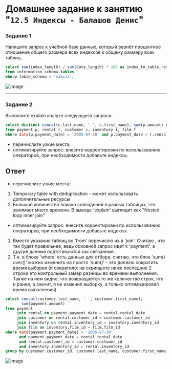 # Домашнее задание к занятию "`12.5 Индексы - Балашов Денис`"
   
### Задание 1
Напишите запрос к учебной базе данных, который вернёт процентное отношение общего размера всех индексов к общему размеру всех таблиц.

```sql
select sum(index_length) / sum(data_length) * 100 as index_to_table_ratio
from information_schema.tables
where table_schema = 'sakila';
```
![image](https://user-images.githubusercontent.com/117297288/221184857-0c9aebae-507f-45a8-ad34-c1bd3a2cbfc8.png)

---

### Задание 2
Выполните explain analyze следующего запроса:

```sql
select distinct concat(c.last_name, ' ', c.first_name), sum(p.amount) over (partition by c.customer_id, f.title)
from payment p, rental r, customer c, inventory i, film f
where date(p.payment_date) = '2005-07-30' and p.payment_date = r.rental_date and r.customer_id = c.customer_id and i.inventory_id = r.inventory_id
```
- перечислите узкие места;
- оптимизируйте запрос: внесите корректировки по использованию операторов, при необходимости добавьте индексы.

## Ответ
- перечислите узкие места;
1. Temporary table with deduplication - может использовать дополнительные ресурсы
2. Большое количество поиска совпадений в разных таблицах, что занимает много времени. В выводе 'explain' выглядит как "Nested loop inner join"

- оптимизируйте запрос: внесите корректировки по использованию операторов, при необходимости добавьте индексы.

1. Вместо указания таблиц во 'from' перечислю их в 'join'. Считаю , что так будет правильнее, ведь основной запрос идет к 'payment', а другие данные подтягиваются как связанные.
2. Т.к. в блоке 'where' есть данные для отбора, считаю, что блок 'sum() over()' можно изменить на просто 'sum()' - это должно сократить время выборки (и сократило: на скриншоте ниже последние 2 строки это контрольный замер разницы во времени выполнения. Также на нем видно, что возвращается то же количество строк, что и ранее, а значит, я не изменил выборку, а только оптимизировал время выполнения)

```sql
select concat(customer.last_name, ' ', customer.first_name),
	   sum(payment.amount)
from payment
	 join rental on payment.payment_date = rental.rental_date
	 join customer on rental.customer_id = customer.customer_id
	 join inventory on rental.inventory_id = inventory.inventory_id
	 join film on inventory.film_id = film.film_id
where date(payment.payment_date) = '2005-07-30' 
      and payment.payment_date = rental.rental_date 
      and rental.customer_id = customer.customer_id 
      and inventory.inventory_id = rental.inventory_id
group by customer.customer_id, customer.last_name, customer.first_name;
```
![image](https://user-images.githubusercontent.com/117297288/221184436-ab5ad6f4-28b8-414e-b710-4be7fc722c5c.png)

